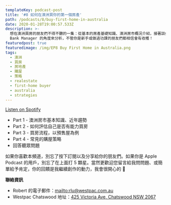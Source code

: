 ```yaml
---
templateKey: podcast-post
title: '#8 如何在澳洲買你的第一個房產'
path: /podcasts/8/buy-first-home-in-australia
date: 2020-01-28T19:00:57.533Z
description: >-
  想在澳洲買房的朋友們不得不聽的一集：從基本的房產基礎知識、澳洲房市概況介紹，接著談如何評估自己是否有能力扛房貸，最後分享買預售屋的步驟。從專業的銀行經理 
  Bank Manager 的角度來分析，不管你是新手或做過功課的朋友們都相信會有收穫！
featuredpost: true
featuredimage: /img/EP8 Buy First Home in Australia.png
tags:
  - 澳洲
  - 買房
  - 房地產
  - 購屋
  - 策略
  - realestate
  - first-home buyer
  - australia
  - strategies
---
```

[Listen on Spotify](https://open.spotify.com/episode/1W6UhWJiVwBvr7yLhCejAk﻿)

* Part 1 - 澳洲房市基本知識、近年趨勢
* Part 2 - 如何評估自己是否有能力買房
* Part 3 - 買房流程，以預售屋為例
* Part 4 - 常見的購屋策略
* 回答聽眾問題

如果你喜歡本頻道，別忘了按下訂閱以及分享給你的朋友們。如果你是 Apple Podcast 的用戶，別忘了在上面打 5 顆星。當然更歡迎您留言給我問問題、或簡單給予肯定，你的回饋是我繼續創作的動力，我會很開心的 🙏 

**聯絡資訊**

* Robert 的電子郵件：[mailto:rlu@westpac.com.au](rlu@westpac.com.au) 
* Westpac Chatswood 地址：[425 Victoria Ave, Chatswood NSW 2067](https://goo.gl/maps/kif6UqGox8MsTf3e8)
